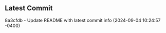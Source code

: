 
## Latest Commit
8a3cfdb - Update README with latest commit info (2024-09-04 10:24:57 -0400) <Yunxi-Zhou>
